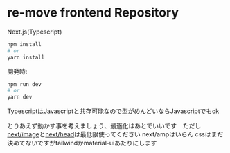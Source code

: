# re-move frontend Repository

Next.js(Typescript)

```bash
npm install
# or
yarn install
```

開発時:
```bash
npm run dev
# or
yarn dev
```

TypescriptはJavascriptと共存可能なので型がめんどいならJavascriptでもok

とりあえず動かす事を考えましょう、最適化はあとでいいです　ただし[next/image](https://nextjs.org/docs/api-reference/next/image)と[next/head](https://nextjs.org/docs/api-reference/next/head)は最低限使ってください next/ampはいらん
cssはまだ決めてないですがtailwindかmaterial-uiあたりにします